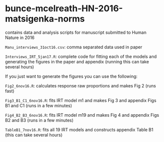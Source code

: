 # bunce-mcelreath-HN-2016-matsigenka-norms
contains data and analysis scripts for manuscript submitted to Human Nature in 2016


``Manu_interviews_31oct16.csv``: comma separated data used in paper

``Interviews_IRT_5jan17.R``: complete code for fitting each of the models and generating the figures in the paper and appendix (running this can take several hours)


If you just want to generate the figures you can use the following:

``Fig2_6nov16.R``: calculates response raw proportions and makes Fig 2 (runs fast)

``Fig3_B1_C1_6nov16.R``: fits IRT model m1 and makes Fig 3 and appendix Figs B1 and C1 (runs in a few minutes)

``Fig4_B2_B3_6nov16.R``: fits IRT model m19 and makes Fig 4 and appendix Figs B2 and B3 (runs in a few minutes)

``TableB1_7nov16.R``: fits all 19 IRT models and constructs appendix Table B1 (this can take several hours)
